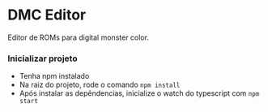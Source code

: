 # DMC Editor
Editor de ROMs para digital monster color.
### Inicializar projeto
- Tenha npm instalado
- Na raiz do projeto, rode o comando `npm install`
- Após instalar as depêndencias, inicialize o watch do typescript com `npm start`
